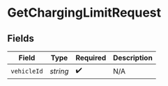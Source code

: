 # GetChargingLimitRequest


## Fields

| Field              | Type               | Required           | Description        |
| ------------------ | ------------------ | ------------------ | ------------------ |
| `vehicleId`        | *string*           | :heavy_check_mark: | N/A                |